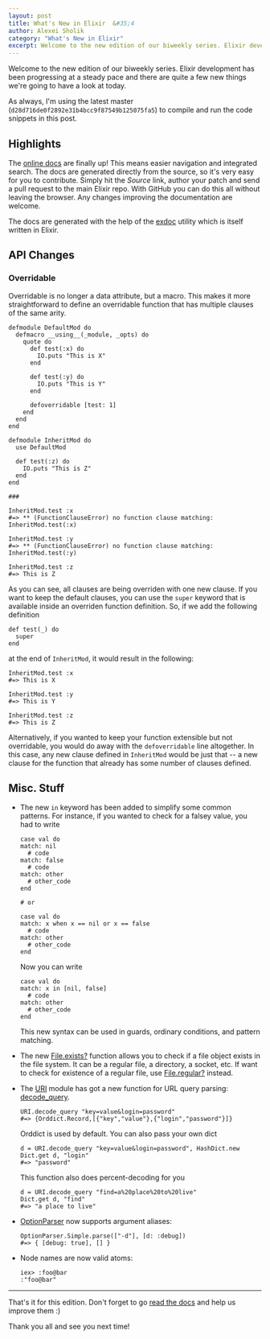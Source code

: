 ```yaml
---
layout: post
title: What's New in Elixir  &#35;4
author: Alexei Sholik
category: "What's New in Elixir"
excerpt: Welcome to the new edition of our biweekly series. Elixir development has been progressing at a steady pace and there are quite a few new things we're going to have a look at today.
---
```

Welcome to the new edition of our biweekly series. Elixir development has been progressing at a steady pace and there are quite a few new things we're going to have a look at today.

As always, I'm using the latest master (`d28d716de0f2892e31b4bcc9f87549b125075fa5`) to compile and run the code snippets in this post.

## Highlights ##

The [online docs][1] are finally up! This means easier navigation and integrated search. The docs are generated directly from the source, so it's very easy for you to contribute. Simply hit the _Source_ link, author your patch and send a pull request to the main Elixir repo. With GitHub you can do this all without leaving the browser. Any changes improving the documentation are welcome.

The docs are generated with the help of the [exdoc][0] utility which is itself written in Elixir.

  [0]: https://github.com/elixir-lang/exdoc
  [1]: http://elixir-lang.org/docs/


## API Changes ##

### Overridable ###

Overridable is no longer a data attribute, but a macro. This makes it more straightforward to define an overridable function that has multiple clauses of the same arity.

    defmodule DefaultMod do
      defmacro __using__(_module, _opts) do
        quote do
          def test(:x) do
            IO.puts "This is X"
          end

          def test(:y) do
            IO.puts "This is Y"
          end

          defoverridable [test: 1]
        end
      end
    end

    defmodule InheritMod do
      use DefaultMod

      def test(:z) do
        IO.puts "This is Z"
      end
    end

    ###

    InheritMod.test :x
    #=> ** (FunctionClauseError) no function clause matching: InheritMod.test(:x)

    InheritMod.test :y
    #=> ** (FunctionClauseError) no function clause matching: InheritMod.test(:y)

    InheritMod.test :z
    #=> This is Z

As you can see, all clauses are being overriden with one new clause. If you want to keep the default clauses, you can use the `super` keyword that is available inside an overriden function definition. So, if we add the following definition

    def test(_) do
      super
    end

at the end of `InheritMod`, it would result in the following:

    InheritMod.test :x
    #=> This is X

    InheritMod.test :y
    #=> This is Y

    InheritMod.test :z
    #=> This is Z

Alternatively, if you wanted to keep your function extensible but not overridable, you would do away with the `defoverridable` line altogether. In this case, any new clause defined in `InheritMod` would be just that -- a new clause for the function that already has some number of clauses defined.

## Misc. Stuff ##

* The new `in` keyword has been added to simplify some common patterns. For instance, if you wanted to check for a falsey value, you had to write

      case val do
      match: nil
        # code
      match: false
        # code
      match: other
        # other_code
      end

      # or

      case val do
      match: x when x == nil or x == false
        # code
      match: other
        # other_code
      end

  Now you can write

      case val do
      match: x in [nil, false]
        # code
      match: other
        # other_code
      end

  This new syntax can be used in guards, ordinary conditions, and pattern matching.

* The new [File.exists?][2] function allows you to check if a file object exists in the file system. It can be a regular file, a directory, a socket, etc. If want to check for existence of a regular file, use [File.regular?][3] instead.

  [2]: http://elixir-lang.org/docs/File.html#exists?/1
  [3]: http://elixir-lang.org/docs/File.html#regular?/1

* The [URI][4] module has got a new function for URL query parsing: [decode_query][5].

      URI.decode_query "key=value&login=password"
      #=> {Orddict.Record,[{"key","value"},{"login","password"}]}

    Orddict is used by default. You can also pass your own dict

      d = URI.decode_query "key=value&login=password", HashDict.new
      Dict.get d, "login"
      #=> "password"

    This function also does percent-decoding for you

      d = URI.decode_query "find=a%20place%20to%20live"
      Dict.get d, "find"
      #=> "a place to live"

  [4]: http://elixir-lang.org/docs/URI.html
  [5]: http://elixir-lang.org/docs/URI.html#decode_query/2

* [OptionParser][6] now supports argument aliases:

      OptionParser.Simple.parse(["-d"], [d: :debug])
      #=> { [debug: true], [] }

  [6]: http://elixir-lang.org/docs/OptionParser.Simple.html

* Node names are now valid atoms:

      iex> :foo@bar
      :"foo@bar"

---

That's it for this edition. Don't forget to go [read the docs][1] and help us improve them :)

Thank you all and see you next time!
